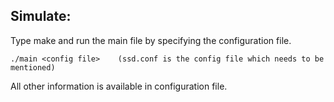 
Simulate:
---------

Type make and run the main file by specifying the configuration file.

	./main <config file>	(ssd.conf is the config file which needs to be mentioned)

All other information is available in configuration file.


